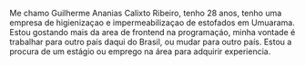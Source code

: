 Me chamo Guilherme Ananias Calixto Ribeiro, tenho 28 anos, tenho uma empresa de higienizaçao e impermeabilizaçao de estofados em Umuarama.
Estou gostando mais da area de frontend na programaçáo, minha vontade é trabalhar para outro país daqui do Brasil, ou mudar para outro país.
Estou a procura de um estágio ou emprego na área para adquirir experiencia.